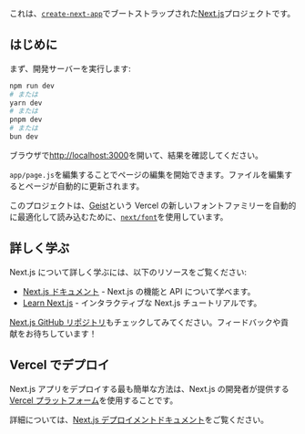 これは、[`create-next-app`](https://github.com/vercel/next.js/tree/canary/packages/create-next-app)でブートストラップされた[Next.js](https://nextjs.org)プロジェクトです。

## はじめに

まず、開発サーバーを実行します:

```bash
npm run dev
# または
yarn dev
# または
pnpm dev
# または
bun dev
```

ブラウザで[http://localhost:3000](http://localhost:3000)を開いて、結果を確認してください。

`app/page.js`を編集することでページの編集を開始できます。ファイルを編集するとページが自動的に更新されます。

このプロジェクトは、[Geist](https://vercel.com/font)という Vercel の新しいフォントファミリーを自動的に最適化して読み込むために、[`next/font`](https://nextjs.org/docs/app/building-your-application/optimizing/fonts)を使用しています。

## 詳しく学ぶ

Next.js について詳しく学ぶには、以下のリソースをご覧ください:

- [Next.js ドキュメント](https://nextjs.org/docs) - Next.js の機能と API について学べます。
- [Learn Next.js](https://nextjs.org/learn) - インタラクティブな Next.js チュートリアルです。

[Next.js GitHub リポジトリ](https://github.com/vercel/next.js)もチェックしてみてください。フィードバックや貢献をお待ちしています！

## Vercel でデプロイ

Next.js アプリをデプロイする最も簡単な方法は、Next.js の開発者が提供する[Vercel プラットフォーム](https://vercel.com/new?utm_medium=default-template&filter=next.js&utm_source=create-next-app&utm_campaign=create-next-app-readme)を使用することです。

詳細については、[Next.js デプロイメントドキュメント](https://nextjs.org/docs/app/building-your-application/deploying)をご覧ください。

